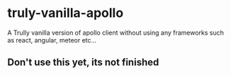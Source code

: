 # truly-vanilla-apollo
A Trully vanilla version of apollo client without using any frameworks such as react, angular, meteor etc...

## Don't use this yet, its not finished
